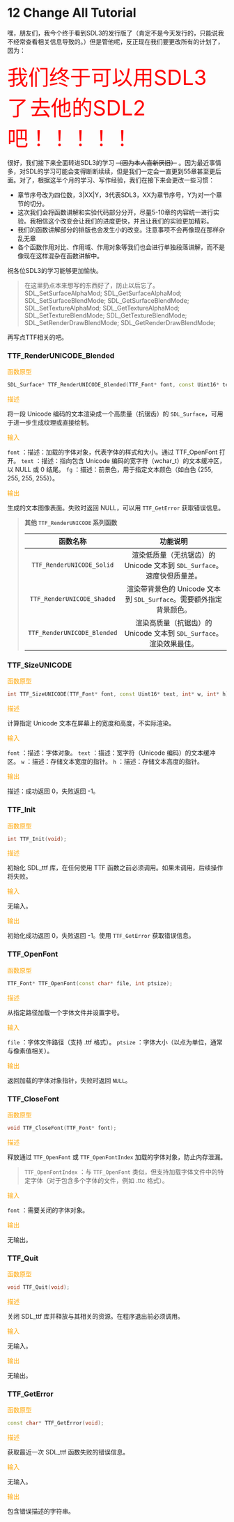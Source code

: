 # 12 Change All Tutorial

嘿，朋友们，我今个终于看到SDL3的发行版了（肯定不是今天发行的，只能说我不经常查看相关信息导致的。）但是管他呢，反正现在我们要更改所有的计划了，因为：

<font size=64 color=red>我们终于可以用SDL3了</font>
<font size=64 color=red>去他的SDL2吧！！！！！</font>

很好，我们接下来全面转进SDL3的学习 ~~（因为本人喜新厌旧）~~ 。因为最近事情多，对SDL的学习可能会变得断断续续，但是我们一定会一直更到55章甚至更后面。对了，根据这半个月的学习、写作经验，我们在接下来会更改一些习惯：

- 章节序号改为四位数，3|XX|Y，3代表SDL3，XX为章节序号，Y为对一个章节的切分。
- 这次我们会将函数讲解和实验代码部分分开，尽量5-10章的内容统一进行实验。我相信这个改变会让我们的进度更快，并且让我们的实验更加精彩。
- 我们的函数讲解部分的排版也会发生小的改变。注意事项不会再像现在那样杂乱无章
- 各个函数作用对比、作用域、作用对象等我们也会进行单独段落讲解，而不是像现在这样混杂在函数讲解中。

祝各位SDL3的学习能够更加愉快。

> 在这里扔点本来想写的东西好了，防止以后忘了。
> SDL_SetSurfaceAlphaMod;
> SDL_GetSurfaceAlphaMod;
> SDL_SetSurfaceBlendMode;
> SDL_GetSurfaceBlendMode;
> SDL_SetTextureAlphaMod;
> SDL_GetTextureAlphaMod;
> SDL_SetTextureBlendMode;
> SDL_GetTextureBlendMode;
> SDL_SetRenderDrawBlendMode;
> SDL_GetRenderDrawBlendMode;

再写点TTF相关的吧。

### TTF_RenderUNICODE_Blended

<font color=orange>函数原型</font>

```cpp
SDL_Surface* TTF_RenderUNICODE_Blended(TTF_Font* font, const Uint16* text, SDL_Color fg);
```

<font color=orange>描述</font>

将一段 Unicode 编码的文本渲染成一个高质量（抗锯齿）的 `SDL_Surface`，可用于进一步生成纹理或直接绘制。

<font color=orange>输入</font>

`font` ：描述：加载的字体对象，代表字体的样式和大小。通过 TTF_OpenFont 打开。
`text` ：描述：指向包含 Unicode 编码的宽字符（wchar_t）的文本缓冲区，以 NULL 或 0 结尾。
`fg` ：描述：前景色，用于指定文本颜色（如白色 {255, 255, 255, 255}）。

<font color=orange>输出</font>

生成的文本图像表面。失败时返回 NULL，可以用 `TTF_GetError` 获取错误信息。

> **其他 `TTF_RenderUNICODE` 系列函数**
> 
> |函数名称|功能说明|
> |:---:|:---:|
> |`TTF_RenderUNICODE_Solid`|渲染低质量（无抗锯齿）的 Unicode 文本到 `SDL_Surface`。速度快但质量差。|
> |`TTF_RenderUNICODE_Shaded`|渲染带背景色的 Unicode 文本到 `SDL_Surface`。需要额外指定背景颜色。|
> |`TTF_RenderUNICODE_Blended`|渲染高质量（抗锯齿）的 Unicode 文本到 `SDL_Surface`。渲染效果最佳。|

### TTF_SizeUNICODE

<font color=orange>函数原型</font>

```cpp
int TTF_SizeUNICODE(TTF_Font* font, const Uint16* text, int* w, int* h);
```

<font color=orange>描述</font>

计算指定 Unicode 文本在屏幕上的宽度和高度，不实际渲染。

<font color=orange>输入</font>

`font` ：描述：字体对象。
`text` ：描述：宽字符（Unicode 编码）的文本缓冲区。
`w` ：描述：存储文本宽度的指针。
`h` ：描述：存储文本高度的指针。

<font color=orange>输出</font>

描述：成功返回 0，失败返回 -1。

### TTF_Init

<font color=orange>函数原型</font>

```cpp
int TTF_Init(void);
```

<font color=orange>描述</font>

初始化 SDL_ttf 库，在任何使用 TTF 函数之前必须调用。如果未调用，后续操作将失败。

<font color=orange>输入</font>

无输入。

<font color=orange>输出</font>

初始化成功返回 0，失败返回 -1。使用 `TTF_GetError` 获取错误信息。

### TTF_OpenFont

<font color=orange>函数原型</font>

```cpp
TTF_Font* TTF_OpenFont(const char* file, int ptsize);
```

<font color=orange>描述</font>

从指定路径加载一个字体文件并设置字号。

<font color=orange>输入</font>

`file` ：字体文件路径（支持 .ttf 格式）。
`ptsize` ：字体大小（以点为单位，通常与像素值相关）。

<font color=orange>输出</font>

返回加载的字体对象指针，失败时返回 `NULL`。

### TTF_CloseFont

<font color=orange>函数原型</font>

```cpp
void TTF_CloseFont(TTF_Font* font);
```

<font color=orange>描述</font>

释放通过 `TTF_OpenFont` 或 `TTF_OpenFontIndex` 加载的字体对象，防止内存泄漏。

> `TTF_OpenFontIndex` ：与 `TTF_OpenFont` 类似，但支持加载字体文件中的特定字体（对于包含多个字体的文件，例如 .ttc 格式）。

<font color=orange>输入</font>

`font` ：需要关闭的字体对象。

<font color=orange>输出</font>

无输出。

### TTF_Quit

<font color=orange>函数原型</font>

```cpp
void TTF_Quit(void);
```

<font color=orange>描述</font>

关闭 SDL_ttf 库并释放与其相关的资源。在程序退出前必须调用。

<font color=orange>输入</font>

无输入。

<font color=orange>输出</font>

无输出。

### TTF_GetError

<font color=orange>函数原型</font>

```cpp
const char* TTF_GetError(void);
```

<font color=orange>描述</font>

获取最近一次 SDL_ttf 函数失败的错误信息。

<font color=orange>输入</font>

无输入。

<font color=orange>输出</font>

包含错误描述的字符串。